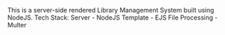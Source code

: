 This is a server-side rendered Library Management System built using NodeJS.
Tech Stack:
  Server - NodeJS
  Template - EJS
  File Processing - Multer
